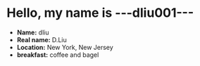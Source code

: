 # Hello, my name is ---dliu001---

* **Name:** dliu
* **Real name:** D.Liu
* **Location:** New York, New Jersey
* **breakfast:**  coffee and bagel
